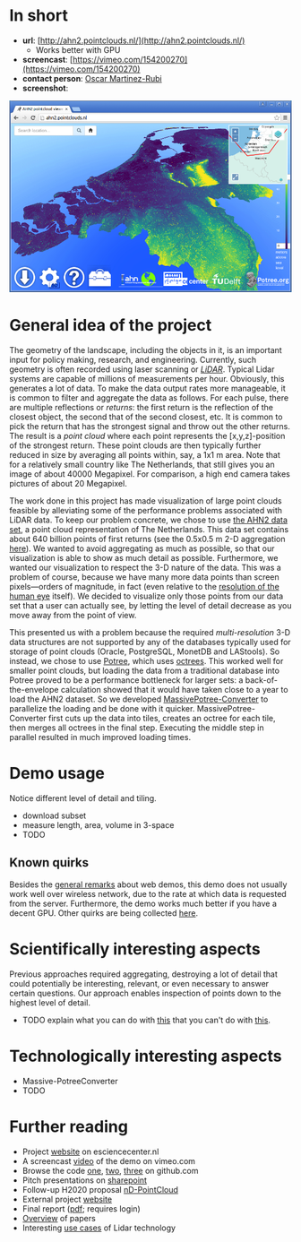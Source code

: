 # In short

- **url**: [http://ahn2.pointclouds.nl/](http://ahn2.pointclouds.nl/)
   - Works better with GPU
- **screencast**: [https://vimeo.com/154200270](https://vimeo.com/154200270)
- **contact person**: [Oscar Martinez-Rubi](https://www.esciencecenter.nl/profile/oscar-martinez-rubi-msc)
- **screenshot**:

![screenshot](/demos/ahn2/screencapture-demo-ahn2.png "AHN2 Screenshot")


# General idea of the project

The geometry of the landscape, including the objects in it, is an important input for policy making, research, and engineering. Currently, such geometry is often recorded using laser scanning or [_LiDAR_](https://en.wikipedia.org/wiki/Lidar). Typical Lidar systems are capable of millions of measurements per hour. Obviously, this generates a lot of data. To make the data output rates more manageable, it is common to filter and aggregate the data as follows. For each pulse, there are multiple reflections or _returns_: the first return is the reflection of the closest object, the second that of the second closest, etc. It is common to pick the return that has the strongest signal and throw out the other returns. The result is a _point cloud_ where each point represents the [x,y,z]-position of the strongest return. These point clouds are then typically further reduced in size by averaging all points within, say, a 1x1 m area. Note that for a relatively small country like The Netherlands, that still gives you an image of about 40000 Megapixel. For comparison, a high end camera takes pictures of about 20 Megapixel.

The work done in this project has made visualization of large point clouds feasible by alleviating some of the performance problems associated with LiDAR data. To keep our problem concrete, we chose to use [the AHN2 data set](http://www.ahn.nl/index.html), a point cloud representation of The Netherlands. This data set contains about 640 billion points of first returns (see the 0.5x0.5 m 2-D aggregation [here](http://ahn.maps.arcgis.com/apps/webappviewer/index.html?id=c3c98b8a4ff84ff4938fafe7cc106e88)). We wanted to avoid aggregating as much as possible, so that our visualization is able to show as much detail as possible. Furthermore, we wanted our visualization to respect the 3-D nature of the data. This was a problem of course, because we have many more data points than screen pixels&mdash;orders of magnitude, in fact (even relative to the [resolution of the human eye](https://www.youtube.com/watch?v=4I5Q3UXkGd0) itself). We decided to visualize only those points from our data set that a user can actually see, by letting the level of detail decrease as you move away from the point of view.

This presented us with a problem because the required _multi-resolution_ 3-D data structures are not supported by any of the databases typically used for storage of point clouds (Oracle, PostgreSQL, MonetDB and LAStools). So instead, we chose to use [Potree](http://potree.org/), which uses [octrees](https://en.wikipedia.org/wiki/Octree). This worked well for smaller point clouds, but loading the data from a traditional database into Potree proved to be a performance bottleneck for larger sets: a back-of-the-envelope calculation showed that it would have taken close to a year to load the AHN2 dataset. So we developed [MassivePotree-Converter](https://github.com/NLeSC/Massive-PotreeConverter) to parallelize the loading and be done with it quicker. MassivePotree-Converter first cuts up the data into tiles, creates an octree for each tile, then merges all octrees in the final step. Executing the middle step in parallel resulted in much improved loading times.

# Demo usage

Notice different level of detail and tiling.

- download subset
- measure length, area, volume in 3-space 
- TODO

## Known quirks

Besides the [general remarks](/doc/demo-usage-general-remarks.md) about web demos, this demo does not usually work well over wireless network, due to the rate at which data is requested from the server. Furthermore, the demo works much better if you have a decent GPU. Other quirks are being collected [here](/../../issues/24).


# Scientifically interesting aspects

Previous approaches required aggregating, destroying a lot of detail that could potentially be interesting, relevant, or even necessary to answer certain questions. Our approach enables inspection of points down to the highest level of detail.

- TODO explain what you can do with [this](http://ahn2.pointclouds.nl/) that you can't do with [this](http://ahn.maps.arcgis.com/apps/webappviewer/index.html?id=c3c98b8a4ff84ff4938fafe7cc106e88).

# Technologically interesting aspects

- Massive-PotreeConverter
- TODO

# Further reading

- Project [website](https://www.esciencecenter.nl/project/massive-point-clouds-for-esciences) on esciencecenter.nl
- A screencast [video](https://vimeo.com/147450441) of the demo on vimeo.com
- Browse the code [one](https://github.com/NLeSC/ahn-pointcloud-viewer), [two](https://github.com/NLeSC/Massive-PotreeConverter), [three](https://github.com/NLeSC/ahn-pointcloud-viewer-ws) on github.com
- Pitch presentations on [sharepoint](https://nlesc.sharepoint.com/Shared%20Documents/Forms/AllItems.aspx?RootFolder=%2FShared%20Documents%2FNLeSC%20Project%20Presentations%2FClosed%2FMassive%20point%20cloud%20for%20eSciences&FolderCTID=0x0120004EB0DBA245A10041AA401E78745EB1B1&View={2CC9F224-02CB-49B5-9DBB-C97AE29C8572})
- Follow-up H2020 proposal [nD-PointCloud](http://www.gdmc.nl:8080/mpc/nd-pointcloud)
- External project [website](http://pointclouds.nl)
- Final report ([pdf](https://nlesc.sharepoint.com/Shared%20Documents/NLeSC%20Project%20Presentations/Closed/Massive%20point%20cloud%20for%20eSciences/End%20Report.pdf); requires login)
- [Overview](http://www.gdmc.nl:8080/mpc/documents/papers) of papers
- Interesting [use cases](http://www.lidar-uk.com/usage-of-lidar/) of Lidar technology

